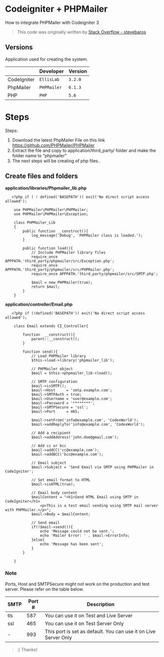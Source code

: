 # Codeigniter + PHPMailer

How to integrate PHPMailer with Codeigniter 3

> This code was originally written by [Stack Overflow - stevebaros](https://stackoverflow.com/users/3820244/stevebaros)

## Versions

Application used for creating the system.

|               |Developer                      |Version        |
|---------------|-------------------------------|---------------|
|CodeIgniter    |`EllisLab`                     |`3.2.0`        |
|PhpMailer      |`PHPMailer`                    |`6.1.3`        |
|PHP            |`PHP`                          |`5.6`          |


# Steps
Steps:
1.	Download the latest PhpMailer File on this link https://github.com/PHPMailer/PHPMailer
2.	Extract the file and copy to application/third_party/ folder and make the folder name to “phpmailer”
3.	The next steps will be creating of php files..


## Create files and folders

 **application/libraries/Phpmailer_lib.php** 
 

       <?php if ( ! defined('BASEPATH')) exit('No direct script access allowed');
        
        use PHPMailer\PHPMailer\PHPMailer;
        use PHPMailer\PHPMailer\Exception;
        
        class PHPMailer_Lib
        {
        	public function __construct(){
        	    log_message('Debug', 'PHPMailer class is loaded.');
        	}
        
        	public function load(){
        	    // Include PHPMailer library files
        	    require_once APPPATH.'third_party/phpmailer/src/Exception.php';
        	    require_once APPPATH.'third_party/phpmailer/src/PHPMailer.php';
        	    require_once APPPATH.'third_party/phpmailer/src/SMTP.php';
        
        	    $mail = new PHPMailer(true);
        	    return $mail;
        	}
        }

    
 **application/controller/Email.php** 

       <?php if (!defined('BASEPATH')) exit('No direct script access allowed');
            
        class Email extends CI_Controller{
        
            function  __construct(){
                parent::__construct();
            }
        
            function send(){
                // Load PHPMailer library
                $this->load->library('phpmailer_lib');
        
                // PHPMailer object
                $mail = $this->phpmailer_lib->load();
        
                // SMTP configuration
                $mail->isSMTP();
                $mail->Host     = 'smtp.example.com';
                $mail->SMTPAuth = true;
                $mail->Username = 'user@example.com';
                $mail->Password = '********';
                $mail->SMTPSecure = 'ssl';
                $mail->Port     = 465;
        
                $mail->setFrom('info@example.com', 'CodexWorld');
                $mail->addReplyTo('info@example.com', 'CodexWorld');
        
                // Add a recipient
                $mail->addAddress('john.doe@gmail.com');
        
                // Add cc or bcc 
                $mail->addCC('cc@example.com');
                $mail->addBCC('bcc@example.com');
        
                // Email subject
                $mail->Subject = 'Send Email via SMTP using PHPMailer in CodeIgniter';
        
                // Set email format to HTML
                $mail->isHTML(true);
        
                // Email body content
                $mailContent = "<h1>Send HTML Email using SMTP in CodeIgniter</h1>
                    <p>This is a test email sending using SMTP mail server with PHPMailer.</p>";
                $mail->Body = $mailContent;
        
                // Send email
                if(!$mail->send()){
                    echo 'Message could not be sent.';
                    echo 'Mailer Error: ' . $mail->ErrorInfo;
                }else{
                    echo 'Message has been sent';
                }
            }
        
        }
### Note
Ports, Host and SMTPSecure might not work on the production and test server. Please refer on the table below.

|SMTP| Port # | Description |
|--|--| --|
| tls |587  | You can use it on Test and Live Server|
| ssl|465| You can use it on Test Server Only|
| -|993| This port is set as default. You can use it on Live Server Only|

> :) Thanks!
